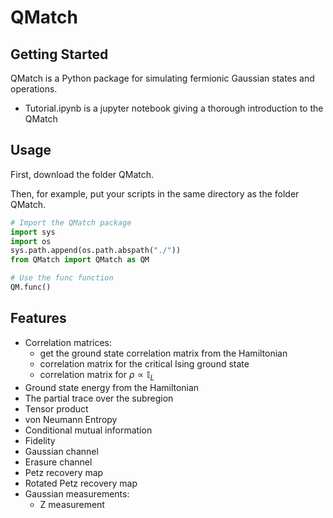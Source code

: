 # QMatch
 
## Getting Started

QMatch is a Python package for simulating fermionic Gaussian states and operations. 

- Tutorial.ipynb is a jupyter notebook giving a thorough introduction to the QMatch



## Usage
First, download the folder QMatch.

Then, for example, put your scripts in the same directory as the folder QMatch. 

```python
# Import the QMatch package
import sys
import os
sys.path.append(os.path.abspath("./"))
from QMatch import QMatch as QM

# Use the func function
QM.func()

```


## Features

- Correlation matrices:
  - get the ground state correlation matrix from the Hamiltonian
  - correlation matrix for the critical Ising ground state  
  - correlation matrix for $\rho \propto \mathbb{I}_L$
- Ground state energy from the Hamiltonian
- The partial trace over the subregion
- Tensor product
- von Neumann Entropy
- Conditional mutual information
- Fidelity
- Gaussian channel
- Erasure channel
- Petz recovery map
- Rotated Petz recovery map
- Gaussian measurements:
   - Z measurement
